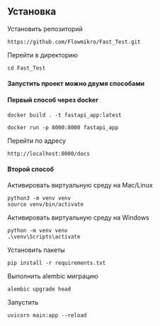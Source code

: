 ## Установка 
Установить репозиторий  
```commandline
https://github.com/Flowmikro/Fast_Test.git
```
Перейти в директорию
```commandline
cd Fast_Test
```
#### Запустить проект можно двумя способами  
#### Первый способ через docker
```commandline
docker build . -t fastapi_app:latest
```
```commandline
docker run -p 8000:8000 fastapi_app 
```
Перейти по адресу
```commandline
http://localhost:8000/docs
```
#### Второй способ
Активировать виртуальную среду на Mac/Linux
```commandline
python3 -m venv venv
source venv/bin/activate
```
Активировать виртуальную среду на Windows
```commandline
python -m venv venv
.\venv\Scripts\activate 
```
Установить пакеты
```commandline
pip install -r requirements.txt
```
Выполнить alembic миграцию
```commandline
alembic upgrade head             
```
Запустить
```commandline
uvicorn main:app --reload
```
